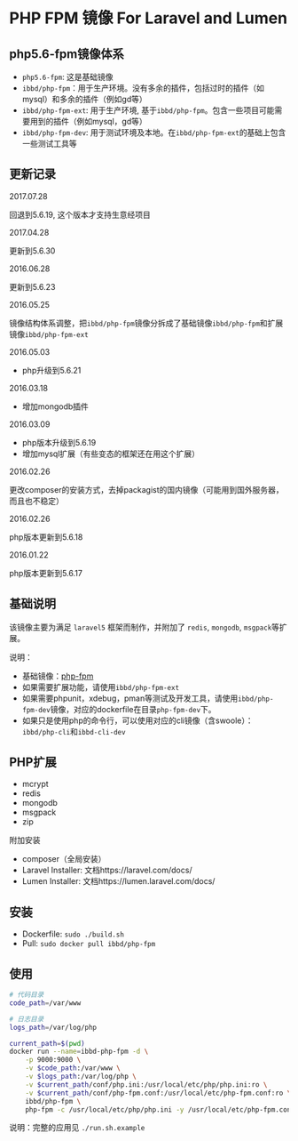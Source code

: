 # PHP FPM 镜像 For Laravel and Lumen

## php5.6-fpm镜像体系

- `php5.6-fpm`: 这是基础镜像
- `ibbd/php-fpm`：用于生产环境。没有多余的插件，包括过时的插件（如mysql）和多余的插件（例如gd等）
- `ibbd/php-fpm-ext`: 用于生产环境, 基于`ibbd/php-fpm`。包含一些项目可能需要用到的插件（例如mysql，gd等）
- `ibbd/php-fpm-dev`: 用于测试环境及本地。在`ibbd/php-fpm-ext`的基础上包含一些测试工具等

## 更新记录

2017.07.28

回退到5.6.19, 这个版本才支持生意经项目

2017.04.28

更新到5.6.30

2016.06.28

更新到5.6.23

2016.05.25

镜像结构体系调整，把`ibbd/php-fpm`镜像分拆成了基础镜像`ibbd/php-fpm`和扩展镜像`ibbd/php-fpm-ext`

2016.05.03

- php升级到5.6.21

2016.03.18

- 增加mongodb插件

2016.03.09

- php版本升级到5.6.19
- 增加mysql扩展（有些变态的框架还在用这个扩展）

2016.02.26

更改composer的安装方式，去掉packagist的国内镜像（可能用到国外服务器，而且也不稳定）

2016.02.26

php版本更新到5.6.18

2016.01.22

php版本更新到5.6.17

## 基础说明

该镜像主要为满足 `laravel5` 框架而制作，并附加了 `redis`, `mongodb`, `msgpack`等扩展。

说明：

- 基础镜像：[php-fpm](https://hub.docker.com/_/php)
- 如果需要扩展功能，请使用`ibbd/php-fpm-ext`
- 如果需要phpunit，xdebug，pman等测试及开发工具，请使用`ibbd/php-fpm-dev`镜像，对应的dockerfile在目录`php-fpm-dev`下。
- 如果只是使用php的命令行，可以使用对应的cli镜像（含swoole）：`ibbd/php-cli`和`ibbd-cli-dev`

## PHP扩展 

- mcrypt
- redis
- mongodb
- msgpack 
- zip

附加安装

- composer（全局安装）
- Laravel Installer: 文档https://laravel.com/docs/
- Lumen Installer: 文档https://lumen.laravel.com/docs/

## 安装 

- Dockerfile: `sudo ./build.sh`
- Pull: `sudo docker pull ibbd/php-fpm`

## 使用

```sh
# 代码目录
code_path=/var/www

# 日志目录
logs_path=/var/log/php

current_path=$(pwd)
docker run --name=ibbd-php-fpm -d \
    -p 9000:9000 \
    -v $code_path:/var/www \
    -v $logs_path:/var/log/php \
    -v $current_path/conf/php.ini:/usr/local/etc/php/php.ini:ro \
    -v $current_path/conf/php-fpm.conf:/usr/local/etc/php-fpm.conf:ro \
    ibbd/php-fpm \
    php-fpm -c /usr/local/etc/php/php.ini -y /usr/local/etc/php-fpm.conf
```

说明：完整的应用见 `./run.sh.example`

